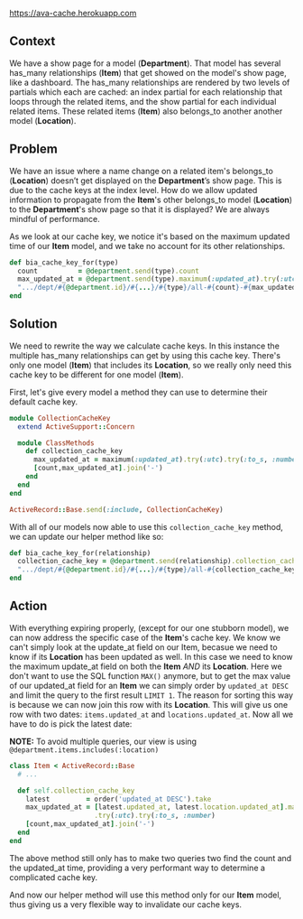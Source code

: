 https://ava-cache.herokuapp.com

## Context

We have a show page for a model (**Department**). That model has several has_many relationships (**Item**) that get showed on the model's show page,
like a dashboard. The has_many relationships are rendered by two levels of partials which each are cached: an index
partial for each relationship that loops through the related items, and the show partial for each individual related items.
These related items (**Item**) also belongs_to another another model (**Location**).

## Problem

We have an issue where a name change on a related item's belongs_to (**Location**) doesn’t get displayed on the **Department**’s show page.
This is due to the cache keys at the index level. How do we allow updated information to propagate from the **Item**'s other belongs_to
model (**Location**) to the **Department**'s show page so that it is displayed? We are always mindful of performance.

As we look at our cache key, we notice it's based on the maximum updated time of our **Item** model, and we take no account for its other
relationships.

```ruby
def bia_cache_key_for(type)
  count          = @department.send(type).count
  max_updated_at = @department.send(type).maximum(:updated_at).try(:utc).try(:to_s, :number)
  ".../dept/#{@department.id}/#{...}/#{type}/all-#{count}-#{max_updated_at}"
end
```

## Solution

We need to rewrite the way we calculate cache keys. In this instance the multiple has_many relationships can get by using this cache key.
There's only one model (**Item**) that includes its **Location**, so we really only need this cache key to be different for one
model (**Item**).

First, let's give every model a method they can use to determine their default cache key.

```ruby
module CollectionCacheKey
  extend ActiveSupport::Concern

  module ClassMethods
    def collection_cache_key
      max_updated_at = maximum(:updated_at).try(:utc).try(:to_s, :number)
      [count,max_updated_at].join('-')
    end
  end
end

ActiveRecord::Base.send(:include, CollectionCacheKey)
```

With all of our models now able to use this ```collection_cache_key``` method, we can update our helper method like so:

```ruby
def bia_cache_key_for(relationship)
  collection_cache_key = @department.send(relationship).collection_cache_key
  ".../dept/#{@department.id}/#{...}/#{type}/all-#{collection_cache_key}"
end
```

## Action

With everything expiring properly, (except for our one stubborn model), we can now address the specific case of the **Item**'s cache key.
We know we can't simply look at the update_at field on our Item, becasue we need to know if its **Location** has been updated as well.
In this case we need to know the maximum update_at field on both the **Item** *AND* its **Location**. Here we don't want to use the SQL
function `MAX()` anymore, but to get the max value of our updated_at field for an **Item** we can simply order by `updated_at DESC` and limit
the query to the first result `LIMIT 1`. The reason for sorting this way is because we can now join this row with its **Location**.
This will give us one row with two dates: `items.updated_at` and `locations.updated_at`. Now all we have to do is pick the latest date:

**NOTE:** To avoid multiple queries, our view is using `@department.items.includes(:location)`

```ruby
class Item < ActiveRecord::Base
  # ...

  def self.collection_cache_key
    latest         = order('updated_at DESC').take
    max_updated_at = [latest.updated_at, latest.location.updated_at].max
                     .try(:utc).try(:to_s, :number)
    [count,max_updated_at].join('-')
  end
end
```

The above method still only has to make two queries two find the count and the updated_at time, providing a very performant way to determine
a complicated cache key.

And now our helper method will use this method only for our **Item** model, thus giving us a very flexible way to invalidate
our cache keys.
